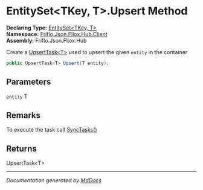 ﻿<!--  
  <auto-generated>   
    The contents of this file were generated by a tool.  
    Changes to this file may be list if the file is regenerated  
  </auto-generated>   
-->

# EntitySet\<TKey, T\>.Upsert Method

**Declaring Type:** [EntitySet\<TKey, T\>](../index.md)  
**Namespace:** [Friflo.Json.Fliox.Hub.Client](../../index.md)  
**Assembly:** Friflo.Json.Fliox.Hub

Create a [UpsertTask\<T\>](../../UpsertTask-1/index.md) used to upsert the given `entity` in the container

```csharp
public UpsertTask<T> Upsert(T entity);
```

## Parameters

`entity`  T

## Remarks

 To execute the task call [SyncTasks()](../../FlioxClient/methods/SyncTasks.md)

## Returns

UpsertTask\<T\>

___

*Documentation generated by [MdDocs](https://github.com/ap0llo/mddocs)*

